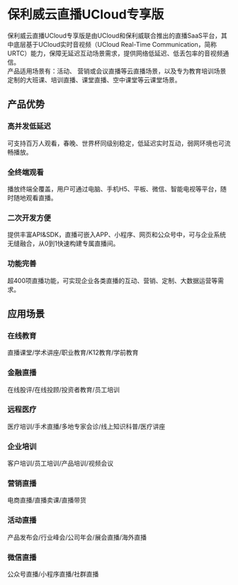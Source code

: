 # 保利威云直播UCloud专享版

保利威云直播UCloud专享版是由UCloud和保利威联合推出的直播SaaS平台，其中底层基于UCloud实时音视频（UCloud Real-Time Communication，简称URTC）能力，保障无延迟互动场景需求，提供网络低延迟、低丢包率的音视频通信。    
产品适用场景有：活动、 营销或会议直播等云直播场景，以及专为教育培训场景定制的大班课、培训直播、课堂直播、空中课堂等云课堂场景。

## 产品优势

### 高并发低延迟
可支持百万人观看，春晚、世界杯同级别稳定，低延迟实时互动，弱网环境也可流畅播放。

### 全终端观看
播放终端全覆盖，用户可通过电脑、手机H5、平板、微信、智能电视等平台，随时随地观看直播。

### 二次开发方便
提供丰富API&SDK，直播可嵌入APP、小程序、网页和公众号中，可与企业系统无缝融合，从0到1快速构建专属直播间。

### 功能完善
超400项直播功能，可实现企业各类直播的互动、营销、定制、大数据运营等需求。

## 应用场景

### 在线教育
直播课堂/学术讲座/职业教育/K12教育/学前教育

### 金融直播
在线股评/在线投顾/投资者教育/员工培训

### 远程医疗
医疗培训/手术直播/多地专家会诊/线上知识科普/医疗讲座

### 企业培训
客户培训/员工培训/产品培训/视频会议

### 营销直播
电商直播/直播卖课/直播带货

### 活动直播
产品发布会/行业峰会/公司年会/展会直播/海外直播

### 微信直播
公众号直播/小程序直播/社群直播

